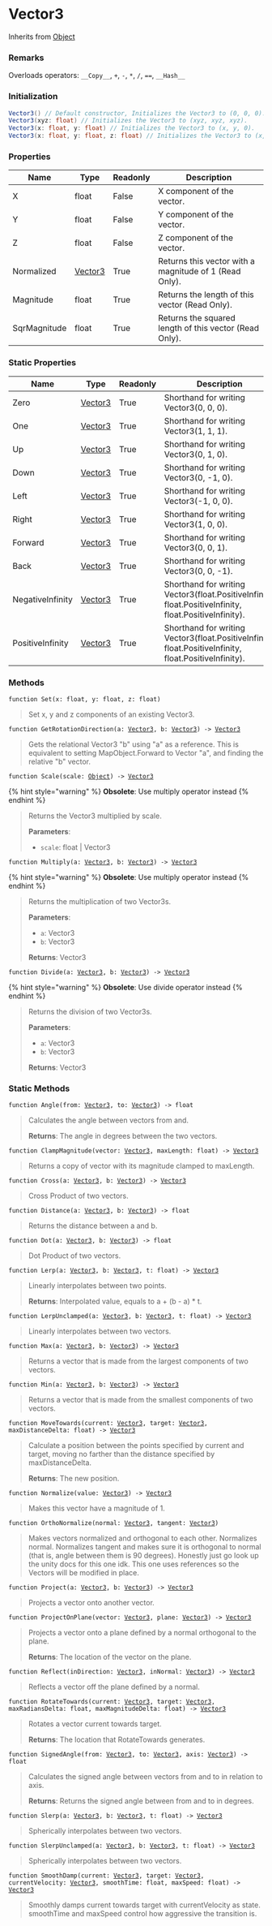 # Vector3
Inherits from [Object](../objects/Object.md)
### Remarks
Overloads operators: 
`__Copy__`, `+`, `-`, `*`, `/`, `==`, `__Hash__`
### Initialization
```csharp
Vector3() // Default constructor, Initializes the Vector3 to (0, 0, 0).
Vector3(xyz: float) // Initializes the Vector3 to (xyz, xyz, xyz).
Vector3(x: float, y: float) // Initializes the Vector3 to (x, y, 0).
Vector3(x: float, y: float, z: float) // Initializes the Vector3 to (x, y, z).
```

### Properties
|Name|Type|Readonly|Description|
|---|---|---|---|
|X|float|False|X component of the vector.|
|Y|float|False|Y component of the vector.|
|Z|float|False|Z component of the vector.|
|Normalized|[Vector3](../objects/Vector3.md)|True|Returns this vector with a magnitude of 1 (Read Only).|
|Magnitude|float|True|Returns the length of this vector (Read Only).|
|SqrMagnitude|float|True|Returns the squared length of this vector (Read Only).|


### Static Properties
|Name|Type|Readonly|Description|
|---|---|---|---|
|Zero|[Vector3](../objects/Vector3.md)|True|Shorthand for writing Vector3(0, 0, 0).|
|One|[Vector3](../objects/Vector3.md)|True|Shorthand for writing Vector3(1, 1, 1).|
|Up|[Vector3](../objects/Vector3.md)|True|Shorthand for writing Vector3(0, 1, 0).|
|Down|[Vector3](../objects/Vector3.md)|True|Shorthand for writing Vector3(0, -1, 0).|
|Left|[Vector3](../objects/Vector3.md)|True|Shorthand for writing Vector3(-1, 0, 0).|
|Right|[Vector3](../objects/Vector3.md)|True|Shorthand for writing Vector3(1, 0, 0).|
|Forward|[Vector3](../objects/Vector3.md)|True|Shorthand for writing Vector3(0, 0, 1).|
|Back|[Vector3](../objects/Vector3.md)|True|Shorthand for writing Vector3(0, 0, -1).|
|NegativeInfinity|[Vector3](../objects/Vector3.md)|True|Shorthand for writing Vector3(float.PositiveInfinity, float.PositiveInfinity, float.PositiveInfinity).|
|PositiveInfinity|[Vector3](../objects/Vector3.md)|True|Shorthand for writing Vector3(float.PositiveInfinity, float.PositiveInfinity, float.PositiveInfinity).|


### Methods
<pre class="language-typescript"><code class="lang-typescript">function Set(x: float, y: float, z: float)</code></pre>
> Set x, y and z components of an existing Vector3.
> 
<pre class="language-typescript"><code class="lang-typescript">function GetRotationDirection(a: <a data-footnote-ref href="#user-content-fn-43">Vector3</a>, b: <a data-footnote-ref href="#user-content-fn-43">Vector3</a>) -> <a data-footnote-ref href="#user-content-fn-43">Vector3</a></code></pre>
> Gets the relational Vector3 "b" using "a" as a reference. This is equivalent to setting MapObject.Forward to Vector "a", and finding the relative "b" vector.
> 
<pre class="language-typescript"><code class="lang-typescript">function Scale(scale: <a data-footnote-ref href="#user-content-fn-45">Object</a>) -> <a data-footnote-ref href="#user-content-fn-43">Vector3</a></code></pre>

{% hint style="warning" %}
**Obsolete**: Use multiply operator instead
{% endhint %}

> Returns the Vector3 multiplied by scale.
> 
> **Parameters**:
> - `scale`: float | Vector3
> 
<pre class="language-typescript"><code class="lang-typescript">function Multiply(a: <a data-footnote-ref href="#user-content-fn-43">Vector3</a>, b: <a data-footnote-ref href="#user-content-fn-43">Vector3</a>) -> <a data-footnote-ref href="#user-content-fn-43">Vector3</a></code></pre>

{% hint style="warning" %}
**Obsolete**: Use multiply operator instead
{% endhint %}

> Returns the multiplication of two Vector3s.
> 
> **Parameters**:
> - `a`: Vector3
> - `b`: Vector3
> 
> **Returns**: Vector3
<pre class="language-typescript"><code class="lang-typescript">function Divide(a: <a data-footnote-ref href="#user-content-fn-43">Vector3</a>, b: <a data-footnote-ref href="#user-content-fn-43">Vector3</a>) -> <a data-footnote-ref href="#user-content-fn-43">Vector3</a></code></pre>

{% hint style="warning" %}
**Obsolete**: Use divide operator instead
{% endhint %}

> Returns the division of two Vector3s.
> 
> **Parameters**:
> - `a`: Vector3
> - `b`: Vector3
> 
> **Returns**: Vector3

### Static Methods
<pre class="language-typescript"><code class="lang-typescript">function Angle(from: <a data-footnote-ref href="#user-content-fn-43">Vector3</a>, to: <a data-footnote-ref href="#user-content-fn-43">Vector3</a>) -> float</code></pre>
> Calculates the angle between vectors from and.
> 
> **Returns**: The angle in degrees between the two vectors.
<pre class="language-typescript"><code class="lang-typescript">function ClampMagnitude(vector: <a data-footnote-ref href="#user-content-fn-43">Vector3</a>, maxLength: float) -> <a data-footnote-ref href="#user-content-fn-43">Vector3</a></code></pre>
> Returns a copy of vector with its magnitude clamped to maxLength.
> 
<pre class="language-typescript"><code class="lang-typescript">function Cross(a: <a data-footnote-ref href="#user-content-fn-43">Vector3</a>, b: <a data-footnote-ref href="#user-content-fn-43">Vector3</a>) -> <a data-footnote-ref href="#user-content-fn-43">Vector3</a></code></pre>
> Cross Product of two vectors.
> 
<pre class="language-typescript"><code class="lang-typescript">function Distance(a: <a data-footnote-ref href="#user-content-fn-43">Vector3</a>, b: <a data-footnote-ref href="#user-content-fn-43">Vector3</a>) -> float</code></pre>
> Returns the distance between a and b.
> 
<pre class="language-typescript"><code class="lang-typescript">function Dot(a: <a data-footnote-ref href="#user-content-fn-43">Vector3</a>, b: <a data-footnote-ref href="#user-content-fn-43">Vector3</a>) -> float</code></pre>
> Dot Product of two vectors.
> 
<pre class="language-typescript"><code class="lang-typescript">function Lerp(a: <a data-footnote-ref href="#user-content-fn-43">Vector3</a>, b: <a data-footnote-ref href="#user-content-fn-43">Vector3</a>, t: float) -> <a data-footnote-ref href="#user-content-fn-43">Vector3</a></code></pre>
> Linearly interpolates between two points.
> 
> **Returns**: Interpolated value, equals to a + (b - a) * t.
<pre class="language-typescript"><code class="lang-typescript">function LerpUnclamped(a: <a data-footnote-ref href="#user-content-fn-43">Vector3</a>, b: <a data-footnote-ref href="#user-content-fn-43">Vector3</a>, t: float) -> <a data-footnote-ref href="#user-content-fn-43">Vector3</a></code></pre>
> Linearly interpolates between two vectors.
> 
<pre class="language-typescript"><code class="lang-typescript">function Max(a: <a data-footnote-ref href="#user-content-fn-43">Vector3</a>, b: <a data-footnote-ref href="#user-content-fn-43">Vector3</a>) -> <a data-footnote-ref href="#user-content-fn-43">Vector3</a></code></pre>
> Returns a vector that is made from the largest components of two vectors.
> 
<pre class="language-typescript"><code class="lang-typescript">function Min(a: <a data-footnote-ref href="#user-content-fn-43">Vector3</a>, b: <a data-footnote-ref href="#user-content-fn-43">Vector3</a>) -> <a data-footnote-ref href="#user-content-fn-43">Vector3</a></code></pre>
> Returns a vector that is made from the smallest components of two vectors.
> 
<pre class="language-typescript"><code class="lang-typescript">function MoveTowards(current: <a data-footnote-ref href="#user-content-fn-43">Vector3</a>, target: <a data-footnote-ref href="#user-content-fn-43">Vector3</a>, maxDistanceDelta: float) -> <a data-footnote-ref href="#user-content-fn-43">Vector3</a></code></pre>
> Calculate a position between the points specified by current and target, moving no farther than the distance specified by maxDistanceDelta.
> 
> **Returns**: The new position.
<pre class="language-typescript"><code class="lang-typescript">function Normalize(value: <a data-footnote-ref href="#user-content-fn-43">Vector3</a>) -> <a data-footnote-ref href="#user-content-fn-43">Vector3</a></code></pre>
> Makes this vector have a magnitude of 1.
> 
<pre class="language-typescript"><code class="lang-typescript">function OrthoNormalize(normal: <a data-footnote-ref href="#user-content-fn-43">Vector3</a>, tangent: <a data-footnote-ref href="#user-content-fn-43">Vector3</a>)</code></pre>
> Makes vectors normalized and orthogonal to each other.
Normalizes normal. Normalizes tangent and makes sure it is orthogonal to normal (that is, angle between them is 90 degrees).
Honestly just go look up the unity docs for this one idk.
This one uses references so the Vectors will be modified in place.
> 
<pre class="language-typescript"><code class="lang-typescript">function Project(a: <a data-footnote-ref href="#user-content-fn-43">Vector3</a>, b: <a data-footnote-ref href="#user-content-fn-43">Vector3</a>) -> <a data-footnote-ref href="#user-content-fn-43">Vector3</a></code></pre>
> Projects a vector onto another vector.
> 
<pre class="language-typescript"><code class="lang-typescript">function ProjectOnPlane(vector: <a data-footnote-ref href="#user-content-fn-43">Vector3</a>, plane: <a data-footnote-ref href="#user-content-fn-43">Vector3</a>) -> <a data-footnote-ref href="#user-content-fn-43">Vector3</a></code></pre>
> Projects a vector onto a plane defined by a normal orthogonal to the plane.
> 
> **Returns**: The location of the vector on the plane.
<pre class="language-typescript"><code class="lang-typescript">function Reflect(inDirection: <a data-footnote-ref href="#user-content-fn-43">Vector3</a>, inNormal: <a data-footnote-ref href="#user-content-fn-43">Vector3</a>) -> <a data-footnote-ref href="#user-content-fn-43">Vector3</a></code></pre>
> Reflects a vector off the plane defined by a normal.
> 
<pre class="language-typescript"><code class="lang-typescript">function RotateTowards(current: <a data-footnote-ref href="#user-content-fn-43">Vector3</a>, target: <a data-footnote-ref href="#user-content-fn-43">Vector3</a>, maxRadiansDelta: float, maxMagnitudeDelta: float) -> <a data-footnote-ref href="#user-content-fn-43">Vector3</a></code></pre>
> Rotates a vector current towards target.
> 
> **Returns**: The location that RotateTowards generates.
<pre class="language-typescript"><code class="lang-typescript">function SignedAngle(from: <a data-footnote-ref href="#user-content-fn-43">Vector3</a>, to: <a data-footnote-ref href="#user-content-fn-43">Vector3</a>, axis: <a data-footnote-ref href="#user-content-fn-43">Vector3</a>) -> float</code></pre>
> Calculates the signed angle between vectors from and to in relation to axis.
> 
> **Returns**: Returns the signed angle between from and to in degrees.
<pre class="language-typescript"><code class="lang-typescript">function Slerp(a: <a data-footnote-ref href="#user-content-fn-43">Vector3</a>, b: <a data-footnote-ref href="#user-content-fn-43">Vector3</a>, t: float) -> <a data-footnote-ref href="#user-content-fn-43">Vector3</a></code></pre>
> Spherically interpolates between two vectors.
> 
<pre class="language-typescript"><code class="lang-typescript">function SlerpUnclamped(a: <a data-footnote-ref href="#user-content-fn-43">Vector3</a>, b: <a data-footnote-ref href="#user-content-fn-43">Vector3</a>, t: float) -> <a data-footnote-ref href="#user-content-fn-43">Vector3</a></code></pre>
> Spherically interpolates between two vectors.
> 
<pre class="language-typescript"><code class="lang-typescript">function SmoothDamp(current: <a data-footnote-ref href="#user-content-fn-43">Vector3</a>, target: <a data-footnote-ref href="#user-content-fn-43">Vector3</a>, currentVelocity: <a data-footnote-ref href="#user-content-fn-43">Vector3</a>, smoothTime: float, maxSpeed: float) -> <a data-footnote-ref href="#user-content-fn-43">Vector3</a></code></pre>
> Smoothly damps current towards target with currentVelocity as state. smoothTime and maxSpeed control how aggressive the transition is.
> 

[^0]: [Camera](../static/Camera.md)
[^1]: [Character](../objects/Character.md)
[^2]: [Collider](../objects/Collider.md)
[^3]: [Collision](../objects/Collision.md)
[^4]: [Color](../objects/Color.md)
[^5]: [Convert](../static/Convert.md)
[^6]: [Cutscene](../static/Cutscene.md)
[^7]: [Dict](../objects/Dict.md)
[^8]: [Game](../static/Game.md)
[^9]: [Human](../objects/Human.md)
[^10]: [Input](../static/Input.md)
[^11]: [Json](../static/Json.md)
[^12]: [LightBuiltin](../static/LightBuiltin.md)
[^13]: [LineCastHitResult](../objects/LineCastHitResult.md)
[^14]: [LineRenderer](../objects/LineRenderer.md)
[^15]: [List](../objects/List.md)
[^16]: [Locale](../static/Locale.md)
[^17]: [LodBuiltin](../static/LodBuiltin.md)
[^18]: [Map](../static/Map.md)
[^19]: [MapObject](../objects/MapObject.md)
[^20]: [MapTargetable](../objects/MapTargetable.md)
[^21]: [Math](../static/Math.md)
[^22]: [NavmeshObstacleBuiltin](../static/NavmeshObstacleBuiltin.md)
[^23]: [Network](../static/Network.md)
[^24]: [NetworkView](../objects/NetworkView.md)
[^25]: [PersistentData](../static/PersistentData.md)
[^26]: [Physics](../static/Physics.md)
[^27]: [PhysicsMaterialBuiltin](../static/PhysicsMaterialBuiltin.md)
[^28]: [Player](../objects/Player.md)
[^29]: [Prefab](../objects/Prefab.md)
[^30]: [Quaternion](../objects/Quaternion.md)
[^31]: [Random](../objects/Random.md)
[^32]: [Range](../objects/Range.md)
[^33]: [RigidbodyBuiltin](../static/RigidbodyBuiltin.md)
[^34]: [RoomData](../static/RoomData.md)
[^35]: [Set](../objects/Set.md)
[^36]: [Shifter](../objects/Shifter.md)
[^37]: [String](../static/String.md)
[^38]: [Time](../static/Time.md)
[^39]: [Titan](../objects/Titan.md)
[^40]: [Transform](../objects/Transform.md)
[^41]: [UI](../static/UI.md)
[^42]: [Vector2](../objects/Vector2.md)
[^43]: [Vector3](../objects/Vector3.md)
[^44]: [WallColossal](../objects/WallColossal.md)
[^45]: [Object](../objects/Object.md)
[^46]: [Component](../objects/Component.md)
